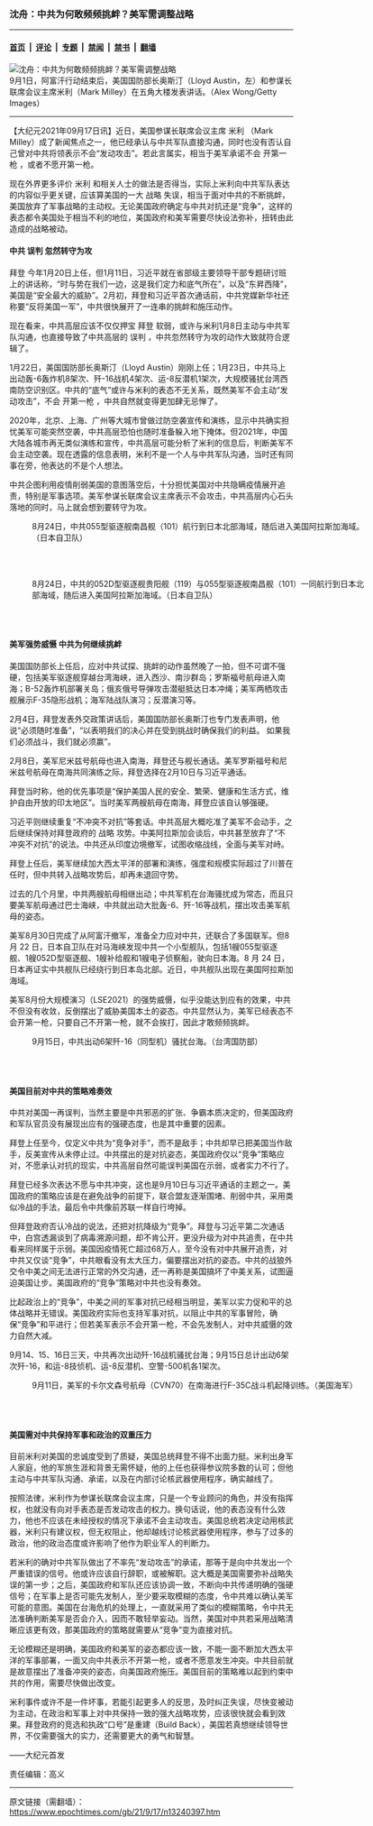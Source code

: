 ### 沈舟：中共为何敢频频挑衅？美军需调整战略

---

#### [首页](../../../..?n13240397) &nbsp;|&nbsp; [评论](../../../../../epoch-comment?n13240397) &nbsp;|&nbsp; [专题](../../../../../epoch-special?n13240397) &nbsp;|&nbsp; [禁闻](../../../../../epoch-news?n13240397) &nbsp;|&nbsp; [禁书](../../../../../books?n13240397) &nbsp;|&nbsp; [翻墙](https://github.com/gfw-breaker/nogfw/blob/master/README.md?n13240397)


<div><img alt="沈舟：中共为何敢频频挑衅？美军需调整战略" class="attachment-djy_600_400 size-djy_600_400 wp-post-image" src="https://i.epochtimes.com/assets/uploads/2021/09/id13240432-GettyImages-1337667948-600x400.jpg"/>
<div class="caption">
 9月1日，阿富汗行动结束后，美国国防部长奥斯汀（Lloyd Austin，左）和参谋长联席会议主席米利（Mark Milley）在五角大楼发表讲话。（Alex Wong/Getty Images）
</div></div><hr/><div class="post_content" id="artbody" itemprop="articleBody">
 <!-- article content begin -->
 <p>
  【大纪元2021年09月17日讯】近日，美国参谋长联席会议主席
  <ok href="https://www.epochtimes.com/gb/tag/%E7%B1%B3%E5%88%A9.html">
   米利
  </ok>
  （Mark Milley）成了新闻焦点之一，他已经承认与中共军队直接沟通，同时也没有否认自己曾对中共将领表示不会“发动攻击”。若此言属实，相当于美军承诺不会
  <ok href="https://www.epochtimes.com/gb/tag/%E5%BC%80%E7%AC%AC%E4%B8%80%E6%9E%AA.html">
   开第一枪
  </ok>
  ，或者不愿开第一枪。
 </p>
 <p>
  现在外界更多评价
  <ok href="https://www.epochtimes.com/gb/tag/%E7%B1%B3%E5%88%A9.html">
   米利
  </ok>
  和相关人士的做法是否得当，实际上米利向中共军队表达的内容似乎更关键，应该算美国的一大
  <ok href="https://www.epochtimes.com/gb/tag/%E6%88%98%E7%95%A5.html">
   战略
  </ok>
  失误，相当于面对中共的不断挑衅，美国放弃了军事战略的主动权。无论美国政府确定与中共对抗还是“竞争”，这样的表态都令美国处于相当不利的地位，美国政府和美军需要尽快设法弥补，扭转由此造成的战略被动。
 </p>
 <h4>
  <strong>
   中共
   <ok href="https://www.epochtimes.com/gb/tag/%E8%AF%AF%E5%88%A4.html">
    误判
   </ok>
  </strong>
  <strong>
   忽然转守为攻
  </strong>
 </h4>
 <p>
  <ok href="https://www.epochtimes.com/gb/tag/%E6%8B%9C%E7%99%BB.html">
   拜登
  </ok>
  今年1月20日上任，但1月11日，习近平就在省部级主要领导干部专题研讨班上的讲话称，“时与势在我们一边，这是我们定力和底气所在”，以及“东昇西降”，美国是“安全最大的威胁”。2月初，拜登和习近平首次通话前，中共党媒新华社还称要“反将美国一军”，中共很快展开了一连串的挑衅和施压动作。
 </p>
 <p>
  现在看来，中共高层应该不仅仅押宝
  <ok href="https://www.epochtimes.com/gb/tag/%E6%8B%9C%E7%99%BB.html">
   拜登
  </ok>
  软弱，或许与米利1月8日主动与中共军队沟通，也直接导致了中共高层的
  <ok href="https://www.epochtimes.com/gb/tag/%E8%AF%AF%E5%88%A4.html">
   误判
  </ok>
  ，中共忽然转守为攻的动作大致就符合逻辑了。
 </p>
 <p>
  1月22日，美国国防部长奥斯汀（Lloyd Austin）刚刚上任；1月23日，中共马上出动轰-6轰炸机8架次、歼-16战机4架次、运-8反潜机1架次，大规模骚扰台湾西南防空识别区。中共的“底气”或许与米利的表态不无关系，既然美军不会主动“发动攻击”，不会
  <ok href="https://www.epochtimes.com/gb/tag/%E5%BC%80%E7%AC%AC%E4%B8%80%E6%9E%AA.html">
   开第一枪
  </ok>
  ，中共自然就变得更加肆无忌惮了。
 </p>
 <p>
  2020年，北京、上海、广州等大城市曾做过防空袭宣传和演练，显示中共确实担忧美军可能突然空袭，中共高层恐怕也随时准备躲入地下掩体。但2021年，中国大陆各城市再无类似演练和宣传，中共高层可能分析了米利的信息后，判断美军不会主动空袭。现在透露的信息表明，米利不是一个人与中共军队沟通，当时还有同事在旁，他表达的不是个人想法。
 </p>
 <p>
  中共企图利用疫情削弱美国的意图落空后，十分担忧美国对中共隐瞒疫情展开追责，特别是军事选项。美军参谋长联席会议主席表示不会攻击，中共高层内心石头落地的同时，马上就会想到要转守为攻。
 </p>
 <figure aria-describedby="caption-attachment-13240439" class="wp-caption aligncenter" id="attachment_13240439" style="width: 600px">
  <ok href="https://i.epochtimes.com/assets/uploads/2021/09/id13240439-PLA-055-Japan-sea_p20210825_06.jpg" target="_blank">
   <img alt="" class="size-large wp-image-13240439" src="https://i.epochtimes.com/assets/uploads/2021/09/id13240439-PLA-055-Japan-sea_p20210825_06-600x222.jpg"/>
  </ok>
  <br/><figcaption class="wp-caption-text" id="caption-attachment-13240439">
   8月24日，中共055型驱逐舰南昌舰（101）航行到日本北部海域，随后进入美国阿拉斯加海域。（日本自卫队）
  </figcaption><br/>
 </figure><br/>
 <figure aria-describedby="caption-attachment-13240443" class="wp-caption aligncenter" id="attachment_13240443" style="width: 600px">
  <ok href="https://i.epochtimes.com/assets/uploads/2021/09/id13240443-PLA-052D-Japan-sea_p20210825_06.jpg" target="_blank">
   <img alt="" class="size-large wp-image-13240443" src="https://i.epochtimes.com/assets/uploads/2021/09/id13240443-PLA-052D-Japan-sea_p20210825_06-600x181.jpg"/>
  </ok>
  <br/><figcaption class="wp-caption-text" id="caption-attachment-13240443">
   8月24日，中共的052D型驱逐舰贵阳舰（119）与055型驱逐舰南昌舰（101）一同航行到日本北部海域，随后进入美国阿拉斯加海域。（日本自卫队）
  </figcaption><br/>
 </figure><br/>
 <h4>
  <strong>
   美军强势威慑
  </strong>
  <strong>
   中共为何继续挑衅
  </strong>
 </h4>
 <p>
  美国国防部长上任后，应对中共试探、挑衅的动作虽然晚了一拍，但不可谓不强硬，包括美军驱逐舰穿越台湾海峡，进入西沙、南沙群岛；罗斯福号航母进入南海；B-52轰炸机部署关岛；俄亥俄号导弹攻击潜艇抵达日本冲绳；美军两栖攻击舰展示F-35隐形战机；海军陆战队演习；反潜演习等。
 </p>
 <p>
  2月4日，拜登发表外交政策讲话后，美国国防部长奥斯汀也专门发表声明，他说“必须随时准备”，“以表明我们的决心并在受到挑战时确保我们的利益。 如果我们必须战斗，我们就必须赢”。
 </p>
 <p>
  2月8日，美军尼米兹号航母也进入南海，拜登还与舰长通话。美军罗斯福号和尼米兹号航母在南海共同演练之际，拜登选择在2月10日与习近平通话。
 </p>
 <p>
  拜登当时称，他的优先事项是“保护美国人民的安全、繁荣、健康和生活方式，维护自由开放的印太地区”。当时美军两艘航母在南海，拜登应该自认够强硬。
 </p>
 <p>
  习近平则继续重复“不冲突不对抗”等套话。中共高层大概吃准了美军不会动手，之后继续保持对拜登政府的
  <ok href="https://www.epochtimes.com/gb/tag/%E6%88%98%E7%95%A5.html">
   战略
  </ok>
  攻势。中美阿拉斯加会谈后，中共甚至放弃了“不冲突不对抗”的说法。中共还从印度边境撤军，试图收缩战线，全面与美军对峙。
 </p>
 <p>
  拜登上任后，美军继续加大西太平洋的部署和演练，强度和规模实际超过了川普在任时，但中共转入战略攻势后，却再未退回守势。
 </p>
 <p>
  过去的几个月里，中共两艘航母相继出动；中共军机在台海骚扰成为常态，而且只要美军航母通过巴士海峡，中共就出动大批轰-6、歼-16等战机，摆出攻击美军航母的姿态。
 </p>
 <p>
  美军8月30日完成了从阿富汗撤军，准备全力应对中共，还联合了多国联军。但8 月 22 日，日本自卫队在对马海峡发现中共一个小型舰队，包括1艘055型驱逐舰、1艘052D型驱逐舰、1艘补给舰和1艘电子侦察船，驶向日本海。8 月 24 日，日本再证实中共舰队已经绕行到日本岛北部。近日，中共舰队出现在美国阿拉斯加海域。
 </p>
 <p>
  美军8月份大规模演习（LSE2021）的强势威慑，似乎没能达到应有的效果，中共不但没有收敛，反倒摆出了威胁美国本土的姿态。中共显然认为，美军已经表态不会开第一枪，只要自己不开第一枪，就不会挨打，因此才敢频频挑衅。
 </p>
 <figure aria-describedby="caption-attachment-13026540" class="wp-caption aligncenter" id="attachment_13026540" style="width: 600px">
  <ok href="https://i.epochtimes.com/assets/uploads/2021/06/id13026540-a4e99f9541c4c7d2a249f24ee5007378.jpg" target="_blank">
   <img alt="" class="size-large wp-image-13026540" src="https://i.epochtimes.com/assets/uploads/2021/06/id13026540-a4e99f9541c4c7d2a249f24ee5007378-600x337.jpg"/>
  </ok>
  <br/><figcaption class="wp-caption-text" id="caption-attachment-13026540">
   9月15日，中共出动6架歼-16（同型机）骚扰台海。（台湾国防部）
  </figcaption><br/>
 </figure><br/>
 <h4>
  <strong>
   美国目前对中共的策略难奏效
  </strong>
 </h4>
 <p>
  中共对美国一再误判，当然主要是中共邪恶的扩张、争霸本质决定的，但美国政府和军队官员没有展现出应有的强硬态度，也是其中重要的因素。
 </p>
 <p>
  拜登上任至今，仅定义中共为“竞争对手”，而不是敌手；中共却早已把美国当作敌手，反美宣传从未停止过。中共摆出的是对抗姿态，美国政府仅以“竞争”策略应对，不愿承认对抗的现实，中共高层自然可能误判美国在示弱，或者实力不行了。
 </p>
 <p>
  拜登已经多次表达不愿与中共冲突，这也是9月10日与习近平通话的主题之一。美国政府的策略应该是在避免战争的前提下，联合盟友逐渐围堵、削弱中共，采用类似冷战的手法，最后令中共像前苏联一样自行垮掉。
 </p>
 <p>
  但拜登政府否认冷战的说法，还把对抗降级为“竞争”。拜登与习近平第二次通话中，白宫透漏谈到了病毒溯源问题，却不肯公开，更没升级为对中共追责，在中共看来同样属于示弱。美国因疫情死亡超过68万人，至今没有对中共展开追责，对中共又仅谈“竞争”，中共眼看没有太大压力，偏要摆出对抗的姿态。中共的战狼外交令中美之间无法进行正常的外交沟通，还一再称是美国搞坏了中美关系，试图逼迫美国让步。美国政府的“竞争”策略对中共也没有奏效。
 </p>
 <p>
  比起政治上的“竞争”，中美之间的军事对抗已经相当明显，美军以实力促和平的总体战略并无错误。美国政府实际也支持军事对抗，以阻止中共的军事冒险，确保“竞争”和平进行；但若美军表示不会开第一枪，不会先发制人，对中共威慑的效力自然大减。
 </p>
 <p>
  9月14、15、16日三天，中共再次出动歼-16战机骚扰台海；9月15日总计出动6架次歼-16，和运-8技侦机、运-8反潜机、空警-500机各1架次。
 </p>
 <figure aria-describedby="caption-attachment-13240445" class="wp-caption aligncenter" id="attachment_13240445" style="width: 600px">
  <ok href="https://i.epochtimes.com/assets/uploads/2021/09/id13240445-51468378235_5c97f580e7_k.jpg" target="_blank">
   <img alt="" class="size-large wp-image-13240445" src="https://i.epochtimes.com/assets/uploads/2021/09/id13240445-51468378235_5c97f580e7_k-600x338.jpg"/>
  </ok>
  <br/><figcaption class="wp-caption-text" id="caption-attachment-13240445">
   9月11日，美军的卡尔文森号航母（CVN70）在南海进行F-35C战斗机起降训练。（美国海军）
  </figcaption><br/>
 </figure><br/>
 <h4>
  <strong>
   美国需对中共保持军事和政治的双重压力
  </strong>
 </h4>
 <p>
  目前米利对美国的忠诚度受到了质疑，美国总统拜登不得不出面力挺。米利出身军人家庭，他的军旅生涯和背景无需怀疑，他的上任也获得参议院多数的认可；但他主动与中共军队沟通、承诺，以及在内部讨论核武器使用程序，确实越线了。
 </p>
 <p>
  按照法律，米利作为参谋长联席会议主席，只是一个专业顾问的角色，并没有指挥权，也就没有向对手表态是否发动攻击的权力。换句话说，他的表态没有什么效力，他也不应该在未经授权的情况下承诺不会主动攻击。美国总统若决定动用核武器，米利只有建议权，但无权阻止，他却越线讨论核武器使用程序，参与了过多的政治，他的政治态度或许影响了他作为职业军人的判断力。
 </p>
 <p>
  若米利的确对中共军队做出了不率先“发动攻击”的承诺，那等于是向中共发出一个严重错误的信号。他或许应该自行辞职，或被解职。这大概是美国需要弥补战略失误的第一步；之后，美国政府和军队还应该协调一致，不断向中共传递明确的强硬信号；在军事上是否可能先发制人，至少要采取模糊的态度，令中共难以确认美军可能的意图。美国在台海危机的处理上，一直就采用了类似的模糊策略，令中共无法准确判断美军是否会介入，因而不敢轻举妄动。当然，美国对中共若采用战略清晰应该更有效，那美国政府的策略就需要从“竞争”变为直接对抗。
 </p>
 <p>
  无论模糊还是明确，美国政府和美军的姿态都应该一致，不能一面不断加大西太平洋的军事部署，一面又向中共表示不开第一枪，或者不愿意发生冲突。中共目前就是故意摆出了准备冲突的姿态，向美国政府施压。美国目前的策略难以起到约束中共的作用，需要尽快做出改变。
 </p>
 <p>
  米利事件或许不是一件坏事，若能引起更多人的反思，及时纠正失误，尽快变被动为主动，在政治和军事上对中共保持一致的强大战略攻势，应该很快就会看到效果。拜登政府的竞选和执政“口号”是重建（Build Back），美国若真想继续领导世界，不仅需要强大的实力，还需要更大的勇气和智慧。
 </p>
 <p>
  ——大纪元首发
 </p>
 <p>
  责任编辑：高义
 </p>
 <!-- article content end -->
 <div id="below_article_ad">
 </div>
</div>


---

原文链接（需翻墙）：https://www.epochtimes.com/gb/21/9/17/n13240397.htm